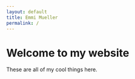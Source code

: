 ```yaml
---
layout: default
title: Emmi Mueller
permalink: /
---
```


# Welcome to my website

These are all of my cool things here.
